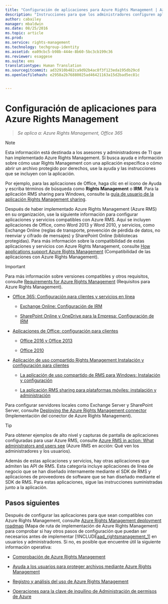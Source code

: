 ```yaml
---
title: "Configuración de aplicaciones para Azure Rights Management | Azure RMS"
description: "Instrucciones para que los administradores configuren aplicaciones y servicios compatibles con Azure RMS. Por ejemplo, aplicaciones de Office, como Word 2013 y Word 2010, y servicios, como Exchange Online (reglas de transporte, prevención de pérdida de datos, no reenviar y cifrado de mensajes) y SharePoint Online (bibliotecas protegidas)."
author: cabailey
manager: mbaldwin
ms.date: 08/25/2016
ms.topic: article
ms.prod: 
ms.service: rights-management
ms.technology: techgroup-identity
ms.assetid: ea09cbc5-b98b-444e-8b60-5bc3cb199c36
ms.reviewer: esaggese
ms.suite: ems
translationtype: Human Translation
ms.sourcegitcommit: ad32910b482ca9d92b4ac8f3f123eda195db29cd
ms.openlocfilehash: e2958a2b76880025ad46421163a15d2bad5ec81c


---
```


# Configuración de aplicaciones para Azure Rights Management

>*Se aplica a: Azure Rights Management, Office 365*

> [!NOTE]
> Esta información está destinada a los asesores y administradores de TI que han implementado Azure Rights Management. Si busca ayuda e información sobre cómo usar Rights Management con una aplicación específica o cómo abrir un archivo protegido por derechos, use la ayuda y las instrucciones que se incluyen con la aplicación.
>
> Por ejemplo, para las aplicaciones de Office, haga clic en el icono de Ayuda y escriba términos de búsqueda como **Rights Management** o **IRM**. Para la aplicación RMS sharing para Windows, consulte la [guía de usuario de la aplicación Rights Management sharing](../rms-client/sharing-app-user-guide.md).

Después de haber implementado Azure Rights Management (Azure RMS) en su organización, use la siguiente información para configurar aplicaciones y servicios compatibles con Azure RMS. Aquí se incluyen aplicaciones de Office, como Word 2013 y Word 2010, y servicios, como Exchange Online (reglas de transporte, prevención de pérdida de datos, no reenviar y cifrado de mensajes) y SharePoint Online (bibliotecas protegidas). Para más información sobre la compatibilidad de estas aplicaciones y servicios con Azure Rights Management, consulte [How applications support Azure Rights Management](../understand-explore/applications-support.md) (Compatibilidad de las aplicaciones con Azure Rights Management).

> [!IMPORTANT]
> Para más información sobre versiones compatibles y otros requisitos, consulte [Requirements for Azure Rights Management](../get-started/requirements-azure-rms.md) (Requisitos para Azure Rights Management).

-   [Office 365: Configuración para clientes y servicios en línea](configure-office365.md)

    -   [Exchange Online: Configuración de IRM](configure-office365.md#exchange-online-irm-configuration)

    -   [SharePoint Online y OneDrive para la Empresa: Configuración de IRM](configure-office365.md#sharepoint-online-and-onedrive-for-business-irm-configuration)

- [Aplicaciones de Office: configuración para clientes](configure-office-apps.md)

    -   [Office 2016 y Office 2013](configure-office-apps.md#office-2016-and-office-2013)

    -   [Office 2010](configure-office-apps.md#office-2010)

-   [Aplicación de uso compartido Rights Management Instalación y configuración para clientes](configure-sharing-app.md)

    -   [La aplicación de uso compartido de RMS para Windows: Instalación y configuración](configure-sharing-app.md#the-rms-sharing-application-for-windows-installation-and-configuration)

    -   [La aplicación RMS sharing para plataformas móviles: instalación y administración](configure-sharing-app.md#the-rms-sharing-application-for-mobile-platforms-installation-and-management)


Para configurar servidores locales como Exchange Server y SharePoint Server, consulte [Deploying the Azure Rights Management connector](deploy-rms-connector.md) (Implementación del conector de Azure Rights Management).

> [!TIP]
> Para obtener ejemplos de alto nivel y capturas de pantalla de aplicaciones configuradas para usar Azure RMS, consulte [Azure RMS in action: What administrators and users see](../understand-explore/what-admins-users-see.md) (Azure RMS en acción: Qué ven los administradores y los usuarios).


Además de estas aplicaciones y servicios, hay otras aplicaciones que admiten las API de RMS. Esta categoría incluye aplicaciones de línea de negocio que se han diseñado internamente mediante el SDK de RMS y aplicaciones de proveedores de software que se han diseñado mediante el SDK de RMS. Para estas aplicaciones, sigue las instrucciones suministradas junto a la aplicación.

## Pasos siguientes
Después de configurar las aplicaciones para que sean compatibles con Azure Rights Management, consulte [Azure Rights Management deployment roadmap](../plan-design/deployment-roadmap.md) (Mapa de ruta de implementación de Azure Rights Management) para comprobar si hay otros pasos de configuración que puedan ser necesarios antes de implementar [!INCLUDE[aad_rightsmanagement_1](../includes/aad_rightsmanagement_1_md.md)] en usuarios y administradores. Si no, es posible que encuentre útil la siguiente información operativa:

- [Comprobación de Azure Rights Management](verify.md)

- [Ayuda a los usuarios para proteger archivos mediante Azure Rights Management](help-users.md)

- [Registro y análisis del uso de Azure Rights Management](log-analyze-usage.md)

- [Operaciones para la clave de inquilino de Administración de permisos de Azure](operations-tenant-key.md)





<!--HONumber=Aug16_HO4-->


